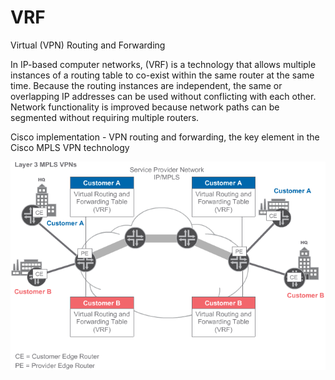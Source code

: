 # VRF


Virtual (VPN) Routing and Forwarding

In IP-based computer networks, (VRF) is a technology that allows
multiple instances of a routing table to co-exist within the same router
at the same time. Because the routing instances are independent, the
same or overlapping IP addresses can be used without conflicting with
each other. Network functionality is improved because network paths can
be segmented without requiring multiple routers.

Cisco implementation - VPN routing and forwarding, the key element in
the Cisco MPLS VPN technology

![](./images/15009189.png?width=481)